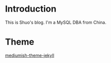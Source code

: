 # Introduction
This is Shuo's blog. I'm a MySQL DBA from China.


# Theme
[mediumish-theme-jekyll](https://github.com/wowthemesnet/mediumish-theme-jekyll)